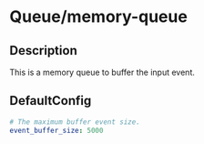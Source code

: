 # Queue/memory-queue
## Description
This is a memory queue to buffer the input event.
## DefaultConfig
```yaml
# The maximum buffer event size.
event_buffer_size: 5000
```

